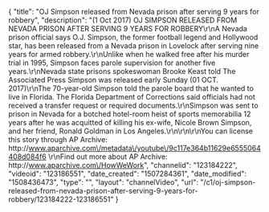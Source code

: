 {
    "title": "OJ Simpson released from Nevada prison after serving 9 years for robbery",
    "description": "(1 Oct 2017) OJ SIMPSON RELEASED FROM NEVADA PRISON AFTER SERVING 9 YEARS FOR ROBBERY\r\nA Nevada prison official says O.J. Simpson, the former football legend and Hollywood star, has been released from a Nevada prison in Lovelock after serving nine years for armed robbery.\r\nUnlike when he walked free after his murder trial in 1995, Simpson faces parole supervision for another five years.\r\nNevada state prisons spokeswoman Brooke Keast told The Associated Press Simpson was released early Sunday (01 OCT. 2017)\r\nThe 70-year-old Simpson told the parole board that he wanted to live in Florida. The Florida Department of Corrections said officials had not received a transfer request or required documents.\r\nSimpson was sent to prison in Nevada for a botched hotel-room heist of sports memorabilia 12 years after he was acquitted of killing his ex-wife, Nicole Brown Simpson, and her friend, Ronald Goldman in Los Angeles.\r\n\r\n\r\nYou can license this story through AP Archive: http:\/\/www.aparchive.com\/metadata\/youtube\/9c117e364b11629e6555064408d084f6 \r\nFind out more about AP Archive: http:\/\/www.aparchive.com\/HowWeWork",
    "channelid": "123184222",
    "videoid": "123186551",
    "date_created": "1507284361",
    "date_modified": "1508436473",
    "type": "",
    "layout": "channelVideo",
    "url": "\/c1\/oj-simpson-released-from-nevada-prison-after-serving-9-years-for-robbery\/123184222-123186551"
}